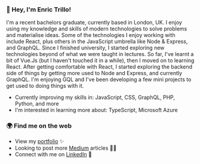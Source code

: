 ### 👋 Hey, I'm Enric Trillo!
I'm a recent bachelors graduate, currently based in London, UK. I enjoy using my knowledge and skills of modern technologies to solve problems and materialise ideas. Some of the technologies I enjoy working with include React, plus others in the JavaScript umbrella like Node & Express, and GraphQL.
Since I finished university, I started exploring new technologies beyond of what we were taught in lectures. So far, I've learnt a bit of Vue.Js (but I haven't touched it in a while), then I moved on to learning React. After getting comfortable with React, I started exploring the backend side of things by getting more used to Node and Express, and currently GraphQL. I'm enjoying GQL and I've been developing a few mini projects to get used to doing things with it.
<br>
- Currently improving my skills in: JavaScript, CSS, GraphQL, PHP, Python, and more
- I'm interested in learning more about: TypeScript, Microsoft Azure

### 🌍 Find me on the web
- View my <a href='https://enrictrillo.com/'>portfolio<a/> ✨
- Looking to post more <a href="https://medium.com/@enrictrillo">Medium<a/> articles ✍🏾
- Connect with me on <a href="https://www.linkedin.com/in/enrictrillo/">LinkedIn<a/> 👥

